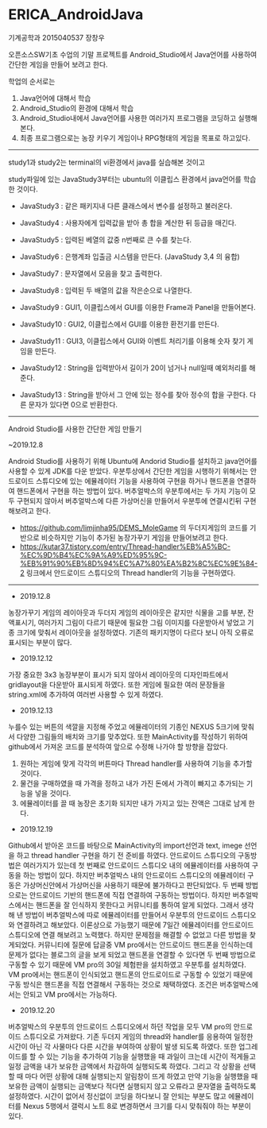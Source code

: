 # ERICA_AndroidJava

기계공학과 2015040537 장창우

오픈소스SW기초 수업의 기말 프로젝트를 Android_Studio에서 Java언어를 사용하여 간단한 게임을 만들어 보려고 한다.

학업의 순서로는
1. Java언어에 대해서 학습
2. Android_Studio의 환경에 대해서 학습
3. Android_Studio내에서 Java언어를 사용한 여러가지 프로그램을 코딩하고 실행해본다.
4. 최종 프로그램으로는 농장 키우기 게임이나 RPG형태의 게임을 목표로 하고있다.

---------------------------------------------------------------------------------------------

study1과 study2는 terminal의  vi환경에서 java를 실습해본 것이고

study파일에 있는 JavaStudy3부터는 ubuntu의 이클립스 환경에서 java언어를 학습한 것이다.

- JavaStudy3 : 같은 패키지내 다른 클래스에서 변수를 설정하고 불러온다.

- JavaStudy4 : 사용자에게 입력값을 받아 총 합을 계산한 뒤 등급을 매긴다.

- JavaStudy5 : 입력된 베열의 값중 n번째로 큰 수를 찾는다.

- JavaStudy6 : 은행계좌 입출금 시스템을 만든다. (JavaStudy 3,4 의 융합)

- JavaStudy7 : 문자열에서 모음을 찾고 출력한다.

- JavaStudy8 : 입력된 두 배열의 값을 작은순으로 나열한다.

- JavaStudy9 : GUI1, 이클립스에서 GUI를 이용한 Frame과 Panel을 만들어본다.

- JavaStudy10 : GUI2, 이클립스에서 GUI를 이용한 환전기를 만든다.

- JavaStudy11 : GUI3, 이클립스에서 GUI와 이벤트 처리기를 이용해 숫자 찾기 게임을 만든다.

- JavaStudy12 : String을 입력받아서 길이가 20이 넘거나 null일때 예외처리를 해준다.

- JavaStudy13 : String을 받아서 그 안에 있는 정수를 찾아 정수의 합을 구한다. 다른 문자가 있다면 0으로 반환한다.

------------------------------------------------------------------------------------------

Android Studio를 사용한 간단한 게임 만들기

~2019.12.8

Android Studio를 사용하기 위해 Ubuntu에 Andorid Studio를 설치하고 java언어를 사용할 수 있게 JDK를 다운 받았다.
우분투상에서 간단한 게임을 시행하기 위해서는 안드로이드 스튜디오에 있는 에뮬레이터 기능을 사용하여 구현을 하거나
핸드폰을 연결하여 핸드폰에서 구현을 하는 방법이 있다. 버추얼박스의 우분투에서는 두 가지 기능이 모두 구현되지 않아서
버추얼박스에 다른 가상머신을 만들어서 우분투에 연결시킨뒤 구현해보려고 한다.

- https://github.com/limjinha95/DEMS_MoleGame 의 두더지게임의 코드를 기반으로 비슷하지만 기능이 추가된 농장가꾸기 게임을 만들어보려고 한다.
- https://kutar37.tistory.com/entry/Thread-handler%EB%A5%BC-%EC%9D%B4%EC%9A%A9%ED%95%9C-%EB%91%90%EB%8D%94%EC%A7%80%EA%B2%8C%EC%9E%84-2 링크에서 안드로이드 스튜디오의 Thread handler의 기능을 구현하였다.

------------------------------------------------------------------------------------------

- 2019.12.8

농장가꾸기 게임의 레이아웃과 두더지 게임의 레이아웃은 같지만 식물을 고를 부분, 잔액표시기, 여러가지 그림이 다르기 때문에 필요한 그림 이미지를 다운받아서 넣었고 기종 크기에 맞춰서 레이아웃을 설정하였다. 기존의 패키지명이 다르다 보니 아직 오류로 표시되는 부분이 많다.

- 2019.12.12

가장 중요한 3x3 농장부분이 표시가 되지 않아서 레이아웃의 디자인파트에서 gridlayout을 다운받아 표시되게 하였다. 또한 게임에 필요한 여러 문장들을 string.xml에 추가하여 여러번 사용할 수 있게 하였다.

- 2019.12.13

누를수 있는 버튼의 색깔을 지정해 주었고 에뮬레이터의 기종인 NEXUS 5크기에 맞춰서 다양한 그림들의 배치와 크기를 맞추었다.
또한 MainActivity를 작성하기 위하여 github에서 가져온 코드를 분석하여 앞으로 수정해 나가야 할 방향을 잡았다.

1. 원하는 게임에 맞게 각각의 버튼마다 Thread handler를 사용하여 기능을 추가할 것이다.
2. 물건을 구매하였을 때 가격을 정하고 내가 가진 돈에서 가격이 빠지고 추가되는 기능을 넣을 것이다.
3. 에뮬레이터를 끌 때 농장은 초기화 되지만 내가 가지고 있는 잔액은 그대로 남게 한다.

- 2019.12.19

Github에서 받아온 코드를 바탕으로 MainActivity의 import선언과 text, imege 선언을 하고 thread handler 구현을 하기 전 준비를 하였다.
안드로이드 스튜디오의 구동방법은 여러가지가 있는데 첫 번째로 안드로이드 스튜디오 내의 에뮬레이터를 사용하여 구동을 하는 방법이 있다. 하지만 버추얼박스 내의 안드로이드 스튜디오의 에뮬레이터 구동은 가상머신안에서 가상머신을 사용하기 때문에 불가하다고 판단되었다. 두 번째 방법으로는 안드로이드 기반의 핸드폰에 직접 연결하여 구동하는 방법이다. 하지만 버추얼박스에서는 핸드폰을 잘 인식하지 못한다고 커뮤니티를 통하여 알게 되었다. 그래서 생각해 낸 방법이 버추얼박스에 따로 에뮬레이터를 만들어서 우분투의 안드로이드 스튜디오와 연결하려고 해보았다. 이론상으로 가능했기 때문에 7일간 에뮬레이터를 안드로이드 스튜디오에 연결 해보려고 노력했다. 하지만 문제점을 해결할 수 없었고 다른 방법을 찾게되었다. 커뮤니티에 질문에 답글중 VM pro에서는 안드로이드 핸드폰을 인식하는데 문제가 없다는 블로그의 글을 보게 되었고 핸드폰을 연결할 수 있다면 두 번째 방법으로 구동할 수 있기 때문에 VM pro의 30일 체험판을 설치하였고 우분투를 설치하였다. VM pro에서는 핸드폰이 인식되었고 핸드폰의 안드로이드로 구동할 수 있었기 때문에 구동 방식은 핸드폰을 직접 연결해서 구동하는 것으로 채택하였다. 조건은 버추얼박스에서는 안되고 VM pro에서는 가능하다.

- 2019.12.20

버추얼박스의 우분투의 안드로이드 스튜디오에서 하던 작업을 모두 VM pro의 안드로이드 스튜디오로 가져왔다. 기존 두더지 게임의 thread와 handler를 응용하여 일정한 시간이 아닌 각 사물마다 다른 시간을 부여하여 상황이 발생 되도록 하였다. 또한 업그레이드를 할 수 있는 기능을 추가하여 기능을 실행했을 때 과일이 크는데 시간이 적게들고 일정 금액을 내가 보유한 금액에서 차감하여 실행되도록 하였다. 그리고 각 상황을 선택할 때 마다 어떤 상황에 대해 실행되는지 알림창이 뜨게 하였고 만약 기능을 실행했을 때 보유한 금액이 실행되는 금액보다 적다면 실행되지 않고 오류라고 문자열을 출력하도록 설정하였다. 시간이 없어서 정신없이 코딩을 하다보니 잘 안되는 부분도 많고 에뮬레이터를 Nexus 5행에서 갤럭시 노트 8로 변경하면서 크기를 다시 맞춰줘야 하는 부분이 있다.
